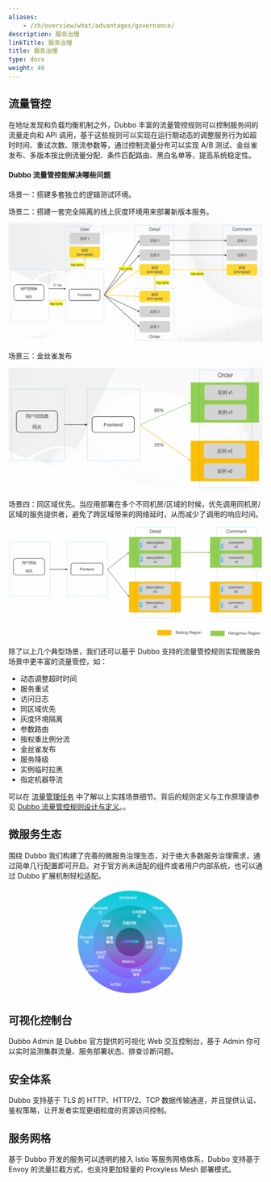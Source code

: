 ```yaml
---
aliases:
    - /zh/overview/what/advantages/governance/
description: 服务治理
linkTitle: 服务治理
title: 服务治理
type: docs
weight: 40
---
```




## 流量管控

在地址发现和负载均衡机制之外，Dubbo 丰富的流量管控规则可以控制服务间的流量走向和 API 调用，基于这些规则可以实现在运行期动态的调整服务行为如超时时间、重试次数、限流参数等，通过控制流量分布可以实现 A/B 测试、金丝雀发布、多版本按比例流量分配、条件匹配路由、黑白名单等，提高系统稳定性。

#### Dubbo 流量管控能解决哪些问题
场景一：搭建多套独立的逻辑测试环境。

场景二：搭建一套完全隔离的线上灰度环境用来部署新版本服务。

![gray1](/imgs/v3/tasks/gray/gray1.png)

场景三：金丝雀发布

![weight1.png](/imgs/v3/tasks/weight/weight1.png)

场景四：同区域优先。当应用部署在多个不同机房/区域的时候，优先调用同机房/区域的服务提供者，避免了跨区域带来的网络延时，从而减少了调用的响应时间。

![region1](/imgs/v3/tasks/region/region1.png)

除了以上几个典型场景，我们还可以基于 Dubbo 支持的流量管控规则实现微服务场景中更丰富的流量管控，如：

* 动态调整超时时间
* 服务重试
* 访问日志
* 同区域优先
* 灰度环境隔离
* 参数路由
* 按权重比例分流
* 金丝雀发布
* 服务降级
* 实例临时拉黑
* 指定机器导流

可以在 [流量管理任务](../../../tasks/traffic-management/) 中了解以上实践场景细节。背后的规则定义与工作原理请参见 [Dubbo 流量管控规则设计与定义](../../../core-features/traffic/)。。

## 微服务生态
围绕 Dubbo 我们构建了完善的微服务治理生态，对于绝大多数服务治理需求，通过简单几行配置即可开启。对于官方尚未适配的组件或者用户内部系统，也可以通过 Dubbo 扩展机制轻松适配。

![governance](/imgs/v3/what/governance.png)

## 可视化控制台
Dubbo Admin 是 Dubbo 官方提供的可视化 Web 交互控制台，基于 Admin 你可以实时监测集群流量、服务部署状态、排查诊断问题。

## 安全体系
Dubbo 支持基于 TLS 的 HTTP、HTTP/2、TCP 数据传输通道，并且提供认证、鉴权策略，让开发者实现更细粒度的资源访问控制。

## 服务网格
基于 Dubbo 开发的服务可以透明的接入 Istio 等服务网格体系，Dubbo 支持基于 Envoy 的流量拦截方式，也支持更加轻量的 Proxyless Mesh 部署模式。